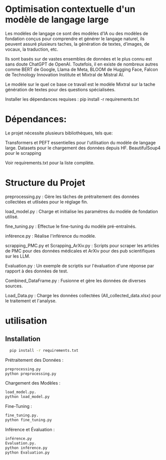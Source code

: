 
# Optimisation contextuelle d'un modèle de langage large 

Les modèles de langage ce sont des modèles d’IA ou des modèles de fondation conçus pour comprendre et générer le langage naturel, ils peuvent assuré plusieurs taches, la génération de textes, d’images, de vocaux, la traduction, etc. 

Ils sont basés sur de vastes ensembles de données et le plus connu est sans doute ChatGPT de OpenAI. Toutefois, il en existe de nombreux autres comme BERT de Google, Llama de Meta, BLOOM de Hugging Face, Falcon de Technology Innovation Institute et Mixtral de Mistral AI.


Le modèle sur le quel ce base ce travail est le modèle Mixtral sur la tache génération de textes pour des questions spécialisées.

Installer les dépendances requises : pip install -r requirements.txt

# Dépendances: 

Le projet nécessite plusieurs bibliothèques, tels que:

Transformers et PEFT essentielles pour l'utilisation du modèle de langage large.
Datasets pour le chargement des données depuis HF.
BeautifulSoup4 pour le scrapping

Voir requirements.txt pour la liste complète.

# Structure du Projet 

preprocessing.py : Gère les tâches de prétraitement des données collectées et utlisées pour le réglage fin. 

load_model.py : Charge et initialise les paramétres du modèle de fondation utilisé. 

fine_tuning.py : Effectue le fine-tuning du modèle pré-entraînés. 

inférence.py : Réalise l'inférence du modèle. 

scrapping_PMC.py et Scrapping_ArXiv.py : Scripts pour scraper les articles de PMC pour des données médicales et ArXiv pour des pub scientifiques sur les LLM.

Evaluation.py : Un exemple de scriptis sur l'évaluation d'une réponse par rapport à des données de test. 

Combined_DataFrame.py : Fusionne et gère les données de diverses sources. 

Load_Data.py : Charge les données collectées (All_collected_data.xlsx) pour le traitement et l'analyse.

# utilisation


## Installation


```bash
  pip install -r requirements.txt 
```


Prétraitement des Données : 

```bash
preprocessing.py 
python preprocessing.py
```

Chargement des Modèles : 
```bash
load_model.py. 
python load_model.py
```
Fine-Tuning :
```bash
fine_tuning.py. 
python fine_tuning.py
```

Inférence et Évaluation : 

```bash
inférence.py 
Evaluation.py. 
python inférence.py
python Evaluation.py
``` 
